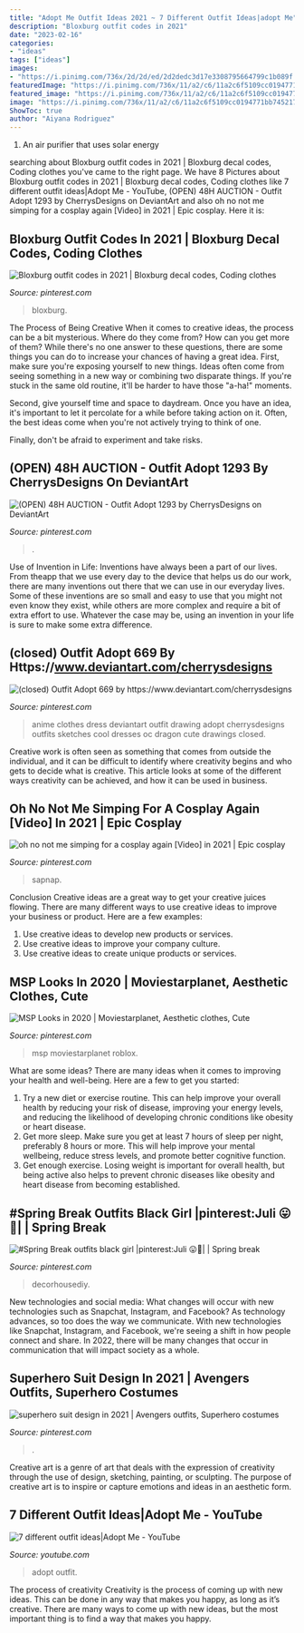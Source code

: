 ```yaml
---
title: "Adopt Me Outfit Ideas 2021 ~ 7 Different Outfit Ideas|adopt Me"
description: "Bloxburg outfit codes in 2021"
date: "2023-02-16"
categories:
- "ideas"
tags: ["ideas"]
images:
- "https://i.pinimg.com/736x/2d/2d/ed/2d2dedc3d17e3308795664799c1b089f.jpg"
featuredImage: "https://i.pinimg.com/736x/11/a2/c6/11a2c6f5109cc0194771bb745217d04d.jpg"
featured_image: "https://i.pinimg.com/736x/11/a2/c6/11a2c6f5109cc0194771bb745217d04d.jpg"
image: "https://i.pinimg.com/736x/11/a2/c6/11a2c6f5109cc0194771bb745217d04d.jpg"
ShowToc: true
author: "Aiyana Rodriguez"
---
```



1. An air purifier that uses solar energy 

	

		
searching about Bloxburg outfit codes in 2021 | Bloxburg decal codes, Coding clothes you've came to the right page. We have 8 Pictures about Bloxburg outfit codes in 2021 | Bloxburg decal codes, Coding clothes like 7 different outfit ideas|Adopt Me - YouTube, (OPEN) 48H AUCTION - Outfit Adopt 1293 by CherrysDesigns on DeviantArt and also oh no not me simping for a cosplay again [Video] in 2021 | Epic cosplay. Here it is:
		
    
## Bloxburg Outfit Codes In 2021 | Bloxburg Decal Codes, Coding Clothes

<img loading=lazy src="https://i.pinimg.com/736x/2d/2d/ed/2d2dedc3d17e3308795664799c1b089f.jpg" onerror="this.onerror=null;this.src='https://tse4.mm.bing.net/th?id=OIP.2qsHMBJGj2CuZZ2J7FegdgHaDt&amp;pid=15.1';" alt="Bloxburg outfit codes in 2021 | Bloxburg decal codes, Coding clothes">

_Source: pinterest.com_

>bloxburg. 

	

The Process of Being Creative
When it comes to creative ideas, the process can be a bit mysterious. Where do they come from? How can you get more of them? While there's no one answer to these questions, there are some things you can do to increase your chances of having a great idea.
First, make sure you're exposing yourself to new things. Ideas often come from seeing something in a new way or combining two disparate things. If you're stuck in the same old routine, it'll be harder to have those "a-ha!" moments.

 Second, give yourself time and space to daydream. Once you have an idea, it's important to let it percolate for a while before taking action on it. Often, the best ideas come when you're not actively trying to think of one.

Finally, don't be afraid to experiment and take risks.

    
## (OPEN) 48H AUCTION - Outfit Adopt 1293 By CherrysDesigns On DeviantArt

<img loading=lazy src="https://i.pinimg.com/736x/fd/95/02/fd9502e94611717feb6bfed8b648ad4f.jpg" onerror="this.onerror=null;this.src='https://tse1.mm.bing.net/th?id=OIP.pmQBtk3ywZTM8UivkHIoJgHaL5&amp;pid=15.1';" alt="(OPEN) 48H AUCTION - Outfit Adopt 1293 by CherrysDesigns on DeviantArt">

_Source: pinterest.com_

>. 

	

Use of Invention in Life:
Inventions have always been a part of our lives. From theapp that we use every day to the device that helps us do our work, there are many inventions out there that we can use in our everyday lives. Some of these inventions are so small and easy to use that you might not even know they exist, while others are more complex and require a bit of extra effort to use. Whatever the case may be, using an invention in your life is sure to make some extra difference.

    
## (closed) Outfit Adopt 669 By Https://www.deviantart.com/cherrysdesigns

<img loading=lazy src="https://i.pinimg.com/736x/0b/d7/50/0bd750d03c8a999103f3855cb4ec0068.jpg" onerror="this.onerror=null;this.src='https://tse2.mm.bing.net/th?id=OIP.-k4AOU0lpR5hj5VpxuYx4QHaJZ&amp;pid=15.1';" alt="(closed) Outfit Adopt 669 by https://www.deviantart.com/cherrysdesigns">

_Source: pinterest.com_

>anime clothes dress deviantart outfit drawing adopt cherrysdesigns outfits sketches cool dresses oc dragon cute drawings closed. 

	

Creative work is often seen as something that comes from outside the individual, and it can be difficult to identify where creativity begins and who gets to decide what is creative. This article looks at some of the different ways creativity can be achieved, and how it can be used in business.

    
## Oh No Not Me Simping For A Cosplay Again [Video] In 2021 | Epic Cosplay

<img loading=lazy src="https://i.pinimg.com/736x/9a/d5/69/9ad5694d00436661d926007b85c0a3a9.jpg" onerror="this.onerror=null;this.src='https://tse1.mm.bing.net/th?id=OIP.tFVQ-HrG_hdunZV2x2sJbgHaNK&amp;pid=15.1';" alt="oh no not me simping for a cosplay again [Video] in 2021 | Epic cosplay">

_Source: pinterest.com_

>sapnap. 

	

Conclusion
Creative ideas are a great way to get your creative juices flowing. There are many different ways to use creative ideas to improve your business or product. Here are a few examples:
1. Use creative ideas to develop new products or services.
2. Use creative ideas to improve your company culture.
3. Use creative ideas to create unique products or services.

    
## MSP Looks In 2020 | Moviestarplanet, Aesthetic Clothes, Cute

<img loading=lazy src="https://i.pinimg.com/736x/73/86/b8/7386b8d9d1083250ce7ab14c90c13ca7.jpg" onerror="this.onerror=null;this.src='https://tse2.mm.bing.net/th?id=OIP.kk8ptiexXs80CXwDp2XGJAHaXs&amp;pid=15.1';" alt="MSP Looks in 2020 | Moviestarplanet, Aesthetic clothes, Cute">

_Source: pinterest.com_

>msp moviestarplanet roblox. 

	

What are some ideas?
There are many ideas when it comes to improving your health and well-being. Here are a few to get you started: 
1. Try a new diet or exercise routine. This can help improve your overall health by reducing your risk of disease, improving your energy levels, and reducing the likelihood of developing chronic conditions like obesity or heart disease. 
2. Get more sleep. Make sure you get at least 7 hours of sleep per night, preferably 8 hours or more. This will help improve your mental wellbeing, reduce stress levels, and promote better cognitive function. 
3. Get enough exercise. Losing weight is important for overall health, but being active also helps to prevent chronic diseases like obesity and heart disease from becoming established.

    
## #Spring Break Outfits Black Girl |pinterest:Juli 😛💓| | Spring Break

<img loading=lazy src="https://i.pinimg.com/736x/11/a2/c6/11a2c6f5109cc0194771bb745217d04d.jpg" onerror="this.onerror=null;this.src='https://tse2.mm.bing.net/th?id=OIP.9FWlwbMbuORjzROwz8n-ZAHaJP&amp;pid=15.1';" alt="#Spring Break outfits black girl |pinterest:Juli 😛💓| | Spring break">

_Source: pinterest.com_

>decorhousediy. 

	

New technologies and social media: What changes will occur with new technologies such as Snapchat, Instagram, and Facebook?
As technology advances, so too does the way we communicate. With new technologies like Snapchat, Instagram, and Facebook, we're seeing a shift in how people connect and share. In 2022, there will be many changes that occur in communication that will impact society as a whole.

    
## Superhero Suit Design In 2021 | Avengers Outfits, Superhero Costumes

<img loading=lazy src="https://i.pinimg.com/736x/28/89/dd/2889dd696e32e71de7e8fd8d963c3c35.jpg" onerror="this.onerror=null;this.src='https://tse4.mm.bing.net/th?id=OIP.B0k3L0KfMDkjbbptPHHAAgHaJ3&amp;pid=15.1';" alt="superhero suit design in 2021 | Avengers outfits, Superhero costumes">

_Source: pinterest.com_

>. 

	

Creative art is a genre of art that deals with the expression of creativity through the use of design, sketching, painting, or sculpting. The purpose of creative art is to inspire or capture emotions and ideas in an aesthetic form.

    
## 7 Different Outfit Ideas|Adopt Me - YouTube

<img loading=lazy src="https://i.ytimg.com/vi/lywOXrBQCCo/maxresdefault.jpg" onerror="this.onerror=null;this.src='https://tse1.mm.bing.net/th?id=OIP.jotdL5X904MQp8reSpSr9gHaEK&amp;pid=15.1';" alt="7 different outfit ideas|Adopt Me - YouTube">

_Source: youtube.com_

>adopt outfit. 

	

The process of creativity
Creativity is the process of coming up with new ideas. This can be done in any way that makes you happy, as long as it’s creative. There are many ways to come up with new ideas, but the most important thing is to find a way that makes you happy.

